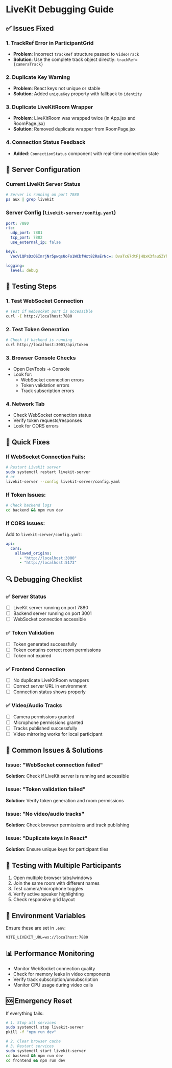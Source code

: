 # LiveKit Debugging Guide

## ✅ Issues Fixed

### 1. **TrackRef Error in ParticipantGrid**
- **Problem**: Incorrect `trackRef` structure passed to `VideoTrack`
- **Solution**: Use the complete track object directly: `trackRef={cameraTrack}`

### 2. **Duplicate Key Warning**
- **Problem**: React keys not unique or stable
- **Solution**: Added `uniqueKey` property with fallback to `identity`

### 3. **Duplicate LiveKitRoom Wrapper**
- **Problem**: LiveKitRoom was wrapped twice (in App.jsx and RoomPage.jsx)
- **Solution**: Removed duplicate wrapper from RoomPage.jsx

### 4. **Connection Status Feedback**
- **Added**: `ConnectionStatus` component with real-time connection state

## 🔧 Server Configuration

### Current LiveKit Server Status
```bash
# Server is running on port 7880
ps aux | grep livekit
```

### Server Config (`livekit-server/config.yaml`)
```yaml
port: 7880
rtc:
  udp_port: 7881
  tcp_port: 7882
  use_external_ip: false

keys:
  VecViQPsDzQSImrjNr5pwqsUoFo1WCbfWxt82RaErNc=: DvaTxG7dtFjHQxK3fauSZYhwuSs4hF0oV5bWz8IHOf4=

logging:
  level: debug
```

## 🧪 Testing Steps

### 1. **Test WebSocket Connection**
```bash
# Test if WebSocket port is accessible
curl -I http://localhost:7880
```

### 2. **Test Token Generation**
```bash
# Check if backend is running
curl http://localhost:3001/api/token
```

### 3. **Browser Console Checks**
- Open DevTools → Console
- Look for:
  - WebSocket connection errors
  - Token validation errors
  - Track subscription errors

### 4. **Network Tab**
- Check WebSocket connection status
- Verify token requests/responses
- Look for CORS errors

## 🚀 Quick Fixes

### If WebSocket Connection Fails:
```bash
# Restart LiveKit server
sudo systemctl restart livekit-server
# or
livekit-server --config livekit-server/config.yaml
```

### If Token Issues:
```bash
# Check backend logs
cd backend && npm run dev
```

### If CORS Issues:
Add to `livekit-server/config.yaml`:
```yaml
api:
  cors:
    allowed_origins:
      - "http://localhost:3000"
      - "http://localhost:5173"
```

## 🔍 Debugging Checklist

### ✅ Server Status
- [ ] LiveKit server running on port 7880
- [ ] Backend server running on port 3001
- [ ] WebSocket connection accessible

### ✅ Token Validation
- [ ] Token generated successfully
- [ ] Token contains correct room permissions
- [ ] Token not expired

### ✅ Frontend Connection
- [ ] No duplicate LiveKitRoom wrappers
- [ ] Correct server URL in environment
- [ ] Connection status shows properly

### ✅ Video/Audio Tracks
- [ ] Camera permissions granted
- [ ] Microphone permissions granted
- [ ] Tracks published successfully
- [ ] Video mirroring works for local participant

## 🐛 Common Issues & Solutions

### Issue: "WebSocket connection failed"
**Solution**: Check if LiveKit server is running and accessible

### Issue: "Token validation failed"
**Solution**: Verify token generation and room permissions

### Issue: "No video/audio tracks"
**Solution**: Check browser permissions and track publishing

### Issue: "Duplicate keys in React"
**Solution**: Ensure unique keys for participant tiles

## 📱 Testing with Multiple Participants

1. Open multiple browser tabs/windows
2. Join the same room with different names
3. Test camera/microphone toggles
4. Verify active speaker highlighting
5. Check responsive grid layout

## 🔧 Environment Variables

Ensure these are set in `.env`:
```env
VITE_LIVEKIT_URL=ws://localhost:7880
```

## 📊 Performance Monitoring

- Monitor WebSocket connection quality
- Check for memory leaks in video components
- Verify track subscription/unsubscription
- Monitor CPU usage during video calls

## 🆘 Emergency Reset

If everything fails:
```bash
# 1. Stop all services
sudo systemctl stop livekit-server
pkill -f "npm run dev"

# 2. Clear browser cache
# 3. Restart services
sudo systemctl start livekit-server
cd backend && npm run dev
cd frontend && npm run dev
``` 